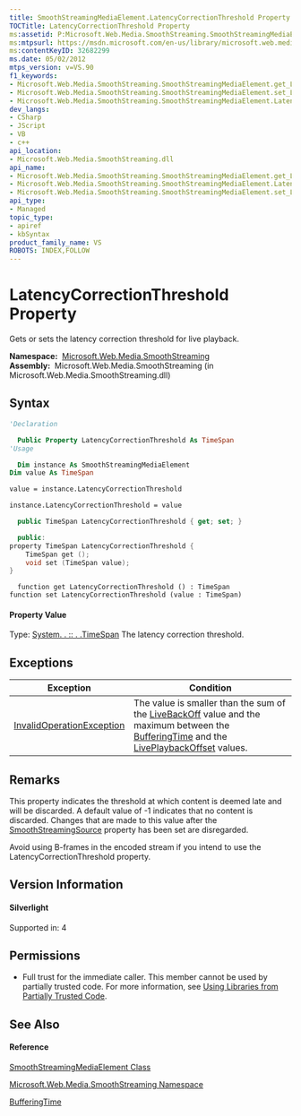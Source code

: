```yaml
---
title: SmoothStreamingMediaElement.LatencyCorrectionThreshold Property  (Microsoft.Web.Media.SmoothStreaming)
TOCTitle: LatencyCorrectionThreshold Property
ms:assetid: P:Microsoft.Web.Media.SmoothStreaming.SmoothStreamingMediaElement.LatencyCorrectionThreshold
ms:mtpsurl: https://msdn.microsoft.com/en-us/library/microsoft.web.media.smoothstreaming.smoothstreamingmediaelement.latencycorrectionthreshold(v=VS.90)
ms:contentKeyID: 32682299
ms.date: 05/02/2012
mtps_version: v=VS.90
f1_keywords:
- Microsoft.Web.Media.SmoothStreaming.SmoothStreamingMediaElement.get_LatencyCorrectionThreshold
- Microsoft.Web.Media.SmoothStreaming.SmoothStreamingMediaElement.set_LatencyCorrectionThreshold
- Microsoft.Web.Media.SmoothStreaming.SmoothStreamingMediaElement.LatencyCorrectionThreshold
dev_langs:
- CSharp
- JScript
- VB
- c++
api_location:
- Microsoft.Web.Media.SmoothStreaming.dll
api_name:
- Microsoft.Web.Media.SmoothStreaming.SmoothStreamingMediaElement.get_LatencyCorrectionThreshold
- Microsoft.Web.Media.SmoothStreaming.SmoothStreamingMediaElement.LatencyCorrectionThreshold
- Microsoft.Web.Media.SmoothStreaming.SmoothStreamingMediaElement.set_LatencyCorrectionThreshold
api_type:
- Managed
topic_type:
- apiref
- kbSyntax
product_family_name: VS
ROBOTS: INDEX,FOLLOW
---
```


# LatencyCorrectionThreshold Property

Gets or sets the latency correction threshold for live playback.

**Namespace:**  [Microsoft.Web.Media.SmoothStreaming](microsoft-web-media-smoothstreaming-namespace_1.md)  
**Assembly:**  Microsoft.Web.Media.SmoothStreaming (in Microsoft.Web.Media.SmoothStreaming.dll)

## Syntax

``` vb
'Declaration

  Public Property LatencyCorrectionThreshold As TimeSpan
'Usage

  Dim instance As SmoothStreamingMediaElement
Dim value As TimeSpan

value = instance.LatencyCorrectionThreshold

instance.LatencyCorrectionThreshold = value
```

``` csharp
  public TimeSpan LatencyCorrectionThreshold { get; set; }
```

``` c++
  public:
property TimeSpan LatencyCorrectionThreshold {
    TimeSpan get ();
    void set (TimeSpan value);
}
```

``` jscript
  function get LatencyCorrectionThreshold () : TimeSpan
function set LatencyCorrectionThreshold (value : TimeSpan)
```

#### Property Value

Type: [System. . :: . .TimeSpan](https://msdn.microsoft.com/en-us/library/269ew577\(v=vs.90\))  
The latency correction threshold.  

## Exceptions

|Exception|Condition|
|--- |--- |
|[InvalidOperationException](https://msdn.microsoft.com/en-us/library/2asft85a(v=vs.90))|The value is smaller than the sum of the [LiveBackOff](smoothstreamingmediaelement-livebackoff-property-microsoft-web-media-smoothstreaming_1.md) value and the maximum between the [BufferingTime](smoothstreamingmediaelement-bufferingtime-property-microsoft-web-media-smoothstreaming_1.md) and the [LivePlaybackOffset](smoothstreamingmediaelement-liveplaybackoffset-property-microsoft-web-media-smoothstreaming_1.md) values.|


## Remarks

This property indicates the threshold at which content is deemed late and will be discarded. A default value of -1 indicates that no content is discarded. Changes that are made to this value after the [SmoothStreamingSource](smoothstreamingmediaelement-smoothstreamingsource-property-microsoft-web-media-smoothstreaming_1.md) property has been set are disregarded.

Avoid using B-frames in the encoded stream if you intend to use the LatencyCorrectionThreshold property.

## Version Information

#### Silverlight

Supported in: 4  

## Permissions

  - Full trust for the immediate caller. This member cannot be used by partially trusted code. For more information, see [Using Libraries from Partially Trusted Code](https://msdn.microsoft.com/en-us/library/8skskf63\(v=vs.90\)).

## See Also

#### Reference

[SmoothStreamingMediaElement Class](smoothstreamingmediaelement-class-microsoft-web-media-smoothstreaming_1.md)

[Microsoft.Web.Media.SmoothStreaming Namespace](microsoft-web-media-smoothstreaming-namespace_1.md)

[BufferingTime](https://msdn.microsoft.com/en-us/library/cc190360\(v=vs.90\))

